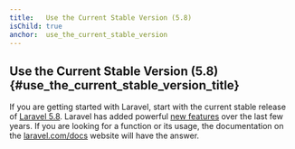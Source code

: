 ```yaml
---
title:   Use the Current Stable Version (5.8)
isChild: true
anchor:  use_the_current_stable_version
---
```


## Use the Current Stable Version (5.8) {#use_the_current_stable_version_title}

If you are getting started with Laravel, start with the current stable release of [Laravel 5.8][laravel-release]. Laravel has added 
powerful [new features](#framework_highlights) over the last few years. If you are looking for a function or its usage, the 
documentation on the [laravel.com/docs][laravel-docs] website will have the answer.

[laravel-release]: https://packagist.org/packages/laravel/laravel
[laravel-docs]: http://laravel.com/docs
